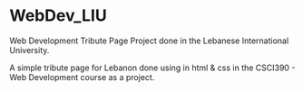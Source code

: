 # WebDev_LIU
Web Development Tribute Page Project done in the Lebanese International University.

A simple tribute page for Lebanon done using in html & css in the CSCI390 - Web Development course as a project. 
